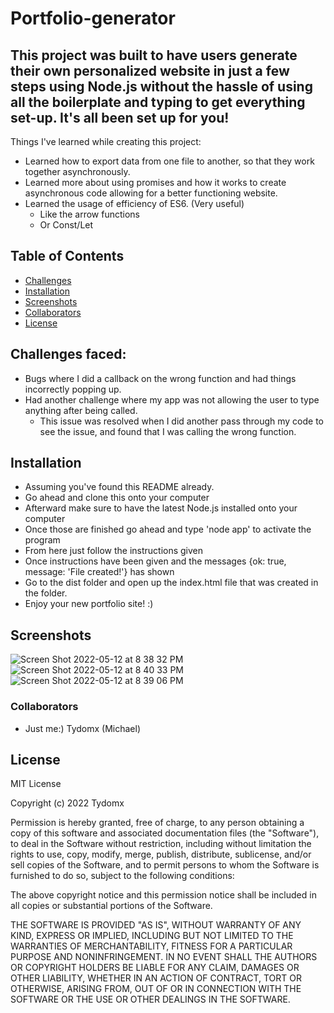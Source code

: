 # Portfolio-generator

## This project was built to have users generate their own personalized website in just a few steps using Node.js without the hassle of using all the boilerplate and typing to get everything set-up. It's all been set up for you!

Things I've learned while creating this project: 
- Learned how to export data from one file to another, so that they work together asynchronously.
- Learned more about using promises and how it works to create asynchronous code allowing for a better functioning website.
- Learned the usage of efficiency of ES6. (Very useful)
  - Like the arrow functions
  - Or Const/Let

## Table of Contents
- [Challenges](#Challenges)
- [Installation](#Installation)
- [Screenshots](#Screenshots)
- [Collaborators](#Collaborators)
- [License](#License)

## Challenges faced:
- Bugs where I did a callback on the wrong function and had things incorrectly popping up.
- Had another challenge where my app was not allowing the user to type anything after being called.  
  - This issue was resolved when I did another pass through my code to see the issue, and found that I was calling the wrong function.

## Installation
- Assuming you've found this README already. 
- Go ahead and clone this onto your computer
- Afterward make sure to have the latest Node.js installed onto your computer
- Once those are finished go ahead and type 'node app' to activate the program
- From here just follow the instructions given
- Once instructions have been given and the messages {ok: true, message: 'File created!'} has shown
- Go to the dist folder and open up the index.html file that was created in the folder.
- Enjoy your new portfolio site! :)


## Screenshots
![Screen Shot 2022-05-12 at 8 38 32 PM](https://user-images.githubusercontent.com/99767019/168194174-5ad97d34-9c02-4809-b2ae-70bed4c14688.png)
![Screen Shot 2022-05-12 at 8 40 33 PM](https://user-images.githubusercontent.com/99767019/168194380-7a7a6ff0-1dab-4c79-8cd9-4ed3f8e44541.png)
![Screen Shot 2022-05-12 at 8 39 06 PM](https://user-images.githubusercontent.com/99767019/168194288-e37e3a1c-477c-44da-8205-f513b9728a9e.png)

### Collaborators
- Just me:) Tydomx (Michael)

## License
MIT License

Copyright (c) 2022 Tydomx

Permission is hereby granted, free of charge, to any person obtaining a copy
of this software and associated documentation files (the "Software"), to deal
in the Software without restriction, including without limitation the rights
to use, copy, modify, merge, publish, distribute, sublicense, and/or sell
copies of the Software, and to permit persons to whom the Software is
furnished to do so, subject to the following conditions:

The above copyright notice and this permission notice shall be included in all
copies or substantial portions of the Software.

THE SOFTWARE IS PROVIDED "AS IS", WITHOUT WARRANTY OF ANY KIND, EXPRESS OR
IMPLIED, INCLUDING BUT NOT LIMITED TO THE WARRANTIES OF MERCHANTABILITY,
FITNESS FOR A PARTICULAR PURPOSE AND NONINFRINGEMENT. IN NO EVENT SHALL THE
AUTHORS OR COPYRIGHT HOLDERS BE LIABLE FOR ANY CLAIM, DAMAGES OR OTHER
LIABILITY, WHETHER IN AN ACTION OF CONTRACT, TORT OR OTHERWISE, ARISING FROM,
OUT OF OR IN CONNECTION WITH THE SOFTWARE OR THE USE OR OTHER DEALINGS IN THE
SOFTWARE.
